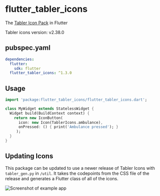# flutter_tabler_icons

The [Tabler Icon Pack](https://github.com/tabler/tabler-icons) in Flutter

Tabler icons version: v2.38.0

## pubspec.yaml
```yml
dependencies:
  flutter:
    sdk: flutter
  flutter_tabler_icons: ^1.3.0
```

## Usage
```Dart
import 'package:flutter_tabler_icons/flutter_tabler_icons.dart';

class MyWidget extends StatelessWidget {
  Widget build(BuildContext context) {
    return new IconButton(
      icon: new Icon(TablerIcons.ambulance),
      onPressed: () { print('Ambulance pressed'); }
     );
  }
}
```

## Updating Icons

This package can be updated to use a newer release of Tabler Icons with `tabler_gen.py` in `/util`. It takes the codepoints from the CSS file of the release and generates a Flutter class of all of the icons.

![Screenshot of example app](https://github.com/bigbadbob2003/flutter_tabler_icons/raw/master/.github/screenshot.png)
